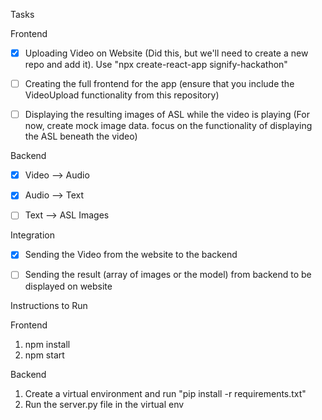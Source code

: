 
Tasks

Frontend
- [x] Uploading Video on Website (Did this, but we'll need to create a new repo and add it). Use "npx create-react-app signify-hackathon"
- [ ] Creating the full frontend for the app (ensure that you include the VideoUpload functionality from this repository)
- [ ] Displaying the resulting images of ASL while the video is playing (For now, create mock image data. focus on the functionality of displaying the ASL beneath the video)


Backend
- [x] Video --> Audio
- [x] Audio --> Text
- [ ] Text --> ASL Images


Integration
- [x] Sending the Video from the website to the backend
- [ ] Sending the result (array of images or the model) from backend to be displayed on website



Instructions to Run

Frontend 
1. npm install
2. npm start

Backend
1. Create a virtual environment and run "pip install -r requirements.txt"
2. Run the server.py file in the virtual env
